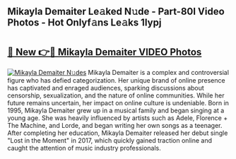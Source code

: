## Mikayla Demaiter Le𝚊ked N𝚞de - Part-80I Video Photos - Hot Onlyf𝚊ns Le𝚊ks 1Iypj

# <h2><a href="http://ab4769.deff.icu/?id=Mikayla+Demaiter">🔗 New 👉🔴 Mikayla Demaiter VIDEO Photos</a></h2>

[![Mikayla Demaiter N𝚞des](https://i.imgur.com/rIISA9y.gif)](http://ab4769.deff.icu/?id=Mikayla+Demaiter)
Mikayla Demaiter is a complex and controversial figure who has defied categorization. Her unique brand of online presence has captivated and enraged audiences, sparking discussions about censorship, sexualization, and the nature of online communities. While her future remains uncertain, her impact on online culture is undeniable. Born in 1995, Mikayla Demaiter grew up in a musical family and began singing at a young age. She was heavily influenced by artists such as Adele, Florence + The Machine, and Lorde, and began writing her own songs as a teenager. After completing her education, Mikayla Demaiter released her debut single "Lost in the Moment" in 2017, which quickly gained traction online and caught the attention of music industry professionals.
